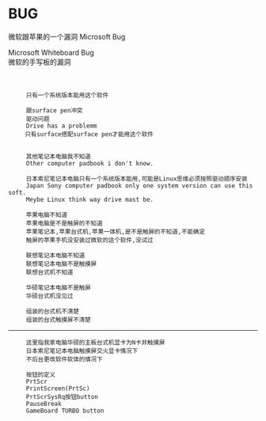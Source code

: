 # BUG
微软跟苹果的一个漏洞 Microsoft Bug


Microsoft Whiteboard Bug         </br>
微软的手写板的漏洞　　　　　　　　　</br>

　　
  
  
         只有一个系统版本能用这个软件
          
         跟surface pen冲突
         驱动问题
         Drive has a problemm
       　只有surface搭配surface pen才能用这个软件
         
         
         其他笔记本电脑我不知道
         Other computer padbook i don't know.
         
         日本索尼笔记本电脑只有一个系统版本能用,可能是Linux思维必须按照驱动顺序安装
         Japan Sony computer padbook only one system version can use this soft.
         Meybe Linux think way drive mast be.
         
         苹果电脑不知道
         苹果电脑是不是触屏的不知道
         苹果笔记本,苹果台式机,苹果一体机,是不是触屏的不知道,不能确定
         触屏的苹果手机没安装过微软的这个软件,没试过
         
         联想笔记本电脑不知道
         联想笔记本电脑不是触摸屏
         联想台式机不知道
         
         华硕笔记本电脑不是触屏
         华硕台式机没见过
         
         组装的台式机不清楚
         组装的台式触摸屏不清楚

----------

         这里指我家电脑华硕的主板台式机显卡为N卡非触摸屏
         日本索尼笔记本电脑触摸屏交火显卡情况下
         不后台更改软件软体的情况下
         
         按钮的定义
         PrtScr
         PrintScreen(PrtSc)
         PrtScrSysRq按钮button
         PauseBreak
         GameBoard TURBO button





